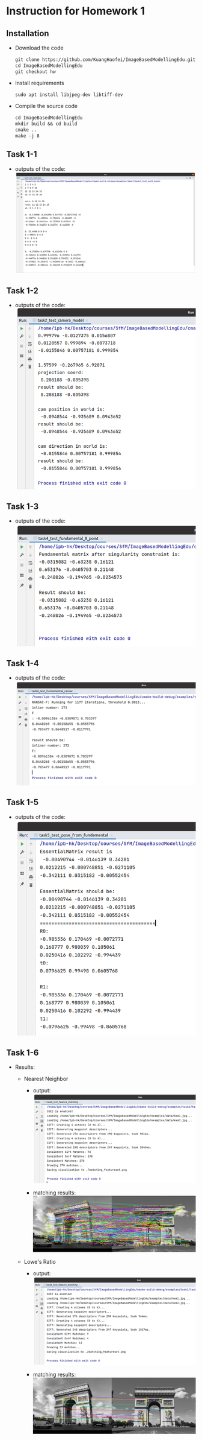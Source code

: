 # Instruction for Homework 1

## Installation

- Download the code
  ```shell
  git clone https://github.com/KuangHaofei/ImageBasedModellingEdu.git
  cd ImageBasedModellingEdu
  git checkout hw
  ```

- Install requirements
  ```shell
  sudo apt install libjpeg-dev libtiff-dev
  ```

- Compile the source code
  ```shell
  cd ImageBasedModellingEdu
  mkdir build && cd build
  cmake ..
  make -j 8
  ```
## Task 1-1

- outputs of the code:
  ![task1-1](./imgs/task1-1.png)

## Task 1-2

- outputs of the code:
  ![task1-2](./imgs/task1-2.png)

## Task 1-3

- outputs of the code:
  ![task1-3](./imgs/task1-3.png)

## Task 1-4

- outputs of the code:
  ![task1-4](./imgs/task1-4.png)

## Task 1-5

- outputs of the code:
  ![task1-5](./imgs/task1-5.png)

## Task 1-6

- Results:
  - Nearest Neighbor
    - output:
      ![task1-6_nn](./imgs/task1-6_nn.png)
    
    - matching results:
      ![matching_nn](./imgs/matching_featureset_nn.png)
    
  - Lowe's Ratio
    - output:
      ![task1-6_lowe-ratio](./imgs/task1-6_lowe-ratio.png)
    
    - matching results:
      ![matching_lowe-ratio](./imgs/matching_featureset_lowe-ratio.png)
